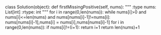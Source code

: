 class Solution(object):
    def firstMissingPositive(self, nums):
        """
        :type nums: List[int]
        :rtype: int
        """ 
        for i in range(0,len(nums)):
             while nums[i]>0 and nums[i]<=len(nums) and nums[nums[i]-1]!=nums[i]:
                nums[nums[i]-1],nums[i] = nums[i],nums[nums[i]-1]
        for i in range(0,len(nums)):
            if nums[i]!=(i+1):
                return i+1
        return len(nums)+1
        

